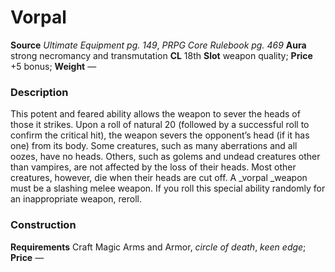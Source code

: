 ﻿---
name: "Vorpal"
type: "weapon_quality"
price: "+5 bonus"
description: |
  "This potent and feared ability allows the weapon to sever the heads of those it strikes. Upon a roll of natural 20 (followed by a successful roll to confirm the critical hit), the weapon severs the opponent’s head (if it has one) from its body. Some creatures, such as many aberrations and all oozes, have no heads. Others, such as golems and undead creatures other than vampires, are not affected by the loss of their heads. Most other creatures, however, die when their heads are cut off. A _vorpal _weapon must be a slashing melee weapon. If you roll this special ability randomly for an inappropriate weapon, reroll."
---

#  Vorpal

**Source** _Ultimate Equipment pg. 149_, _PRPG Core Rulebook pg. 469_
**Aura** strong necromancy and transmutation **CL** 18th
**Slot** weapon quality; **Price** +5 bonus; **Weight** —

### Description

This potent and feared ability allows the weapon to sever the heads of those it strikes. Upon a roll of natural 20 (followed by a successful roll to confirm the critical hit), the weapon severs the opponent’s head (if it has one) from its body. Some creatures, such as many aberrations and all oozes, have no heads. Others, such as golems and undead creatures other than vampires, are not affected by the loss of their heads. Most other creatures, however, die when their heads are cut off. A _vorpal _weapon must be a slashing melee weapon. If you roll this special ability randomly for an inappropriate weapon, reroll.

### Construction

**Requirements** Craft Magic Arms and Armor, _circle of death_, _keen edge_; **Price** —
